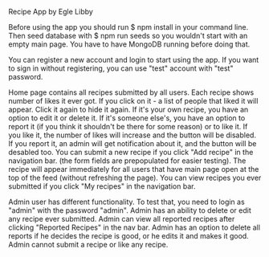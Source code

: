 Recipe App by Egle Libby

Before using the app you should run $ npm install in your command line. Then seed database with $ npm run seeds so you wouldn't start with an empty main page. You have to have MongoDB running before doing that.

You can register a new account and login to start using the app.
If you want to sign in without registering, you can use "test" account with "test" password.

Home page contains all recipes submitted by all users. Each recipe shows number of likes it ever got. If you click on it - a list of people that liked it will appear. Click it again to hide it again.
If it's your own recipe, you have an option to edit it or delete it. If it's someone else's, you have an option to report it (if you think it shouldn't be there for some reason) or to like it. If you like it, the number of likes will increase and the button will be disabled. If you report it, an admin will get notification about it, and the button will be desabled too.
You can submit a new recipe if you click "Add recipe" in the navigation bar. (the form fields are prepopulated for easier testing). The recipe will appear immediately for all users that have main page open at the top of the feed (without refreshing the page).
You can view recipes you ever submitted if you click "My recipes" in the navigation bar.

Admin user has different functionality. To test that, you need to login as "admin" with the password "admin". Admin has an ability to delete or edit any recipe ever submitted. Admin can view all reported recipes after clicking "Reported Recipes" in the nav bar. Admin has an option to delete all reports if he decides the recipe is good, or he edits it and makes it good. Admin cannot submit a recipe or like any recipe.

